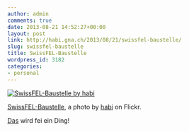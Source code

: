 ```yaml
---
author: admin
comments: true
date: 2013-08-21 14:52:27+00:00
layout: post
link: http://habi.gna.ch/2013/08/21/swissfel-baustelle/
slug: swissfel-baustelle
title: SwissFEL-Baustelle
wordpress_id: 3182
categories:
- personal
---
```



  [![SwissFEL-Baustelle by habi](http://farm6.staticflickr.com/5499/9564352230_c5660b8ca8.jpg)](http://www.flickr.com/photos/habi/9564352230/)  

  [SwissFEL-Baustelle](http://www.flickr.com/photos/habi/9564352230/), a photo by [habi](http://www.flickr.com/photos/habi/) on Flickr.





[Das](http://www.psi.ch/swissfel/) wird fei ein Ding!
